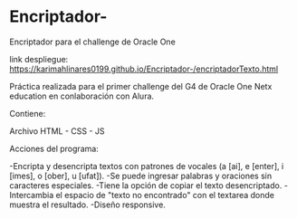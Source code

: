 # Encriptador-
Encriptador para el challenge de Oracle One

link despliegue: https://karimahlinares0199.github.io/Encriptador-/encriptadorTexto.html

Práctica realizada para el primer challenge del G4 de Oracle One Netx education en conlaboración con Alura.

Contiene:

Archivo HTML - CSS - JS

Acciones del programa:

-Encripta y desencripta textos con patrones de vocales (a [ai], e [enter], i [imes], o [ober], u [ufat]).
-Se puede ingresar palabras y oraciones sin caracteres especiales.
-Tiene la opción de copiar el texto desencriptado.
-Intercambia el espacio de "texto no encontrado" con el textarea donde muestra el resultado.
-Diseño responsive.
